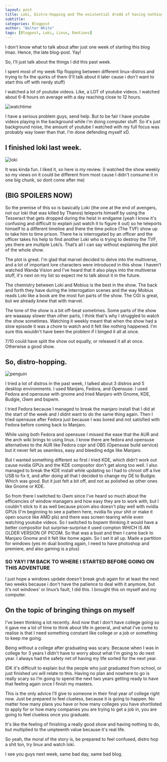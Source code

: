 ```yaml
---
layout: post
title: Loki, Distro-hopping and The existential dredd of having nothing to do
subtitle:
categories: Blogpost
author: "Walter White"
tags: [Blogpost, Loki, Linux, Emotions]
---
```


I don't know what to talk about after just one week of starting this blog lmao. Hence, the late blog-post. Yay!

So, I’ll just talk about the things I did this past week.

I spent most of my week flip flopping between different linux-distros and trying to fix the quirks of them (I'll talk about it later cause i don't want to start this off with nerdy stuff)

I watched a lot of youtube videos. Like, a LOT of youtube videos. I watched about 6-8 hours on average with a day reaching close to 12 hours.

![watchtime](https://i.imgur.com/9zoNyEI.jpeg)

 I have a serious problem guys, send help. But to be fair I have youtube videos playing in the background while i'm doing computer stuff. So it's just background noise, the amount of youtube I watched with my full focus was probably way lower than that. I'm done defending myself xD.

<h2>I finished loki last week.</h2>

![loki](https://phantom-marca.unidadeditorial.es/92d530c84534be4b20128c2de58f7f18/crop/0x0/1199x673/resize/1320/f/jpg/assets/multimedia/imagenes/2021/07/13/16261978040155.jpg)

It was kinda fun. I liked it, so here is my review. (I watched the show weekly so my views on it could be different from most cause I didn't consume it in one big chunk, so dont come after me)

<h2>(BIG SPOILERS NOW)</h2>

So the premise of this so is basically Loki (the one at the end of avengers, not our loki that was killed by Thanos) teleports himself by using the Tesseract that gets dropped during the heist in endgame (yeah I know it's confusing and difficult to explain just watch it to figure it out) so he teleports himself to a different timeline and there the time police (The TVF) show up to take him to time prison. There he is interrogated by an officer and the officer takes his help to find another Loki who is trying to destroy the TVF, yes there are multiple Loki’s. That’s all I can say without explaining the plot of the whole show.

The plot is great. I'm glad that marvel decided to delve into the multiverse, and a lot of important lore characters were introduced in this show. I haven’t watched Wanda Vision and I’ve heard that it also plays into the multiverse stuff, it's next on my list so expect me to talk about it in the future. 

The chemistry between Loki and Mobius is the best in the show. The back and forth they have during the interrogation scenes and the way Mobius reads Loki like a book are the most fun parts of the show. The CGI is great, but we already knew that with marvel. 

The tone of the show is a bit off-beat sometimes. Some parts of the show are waaaaay slower than other parts, I think that's why I struggled to watch the show sometimes. Watching it weekly meant that when the show had a slow episode it was a chore to watch and it felt like nothing happened. I'm sure this wouldn't have been the problem if I binged it all at once.

7/10 could have split the show out equally, or released it all at once. Otherwise a good show.


<h2>So, distro-hopping.</h2>

![penguin](https://media.giphy.com/media/4Zgy9QqzWU8C3ugvCa/giphy.gif)

I tried a lot of distros in the past week, I talked about 3 distros and 5 desktop environments.
I used Manjaro, Fedora, and Opensuse. I used Fedora and opensuse with gnome and tried Manjaro with  Gnome, KDE, Budgie, i3wm and bspwm.

I tried Fedora because I managed to break the manjaro install that I did at the start of the week and I didnt want to do the same thing again. Then I tried opensuse after Fedora just because I was bored and not satisfied with Fedora before coming back to Manjaro.

While using both Fedora and opensuse I missed the ease that the AUR and the arch wiki brings to using linux. I know there are fedora and opensuse alternatives to the AUR like Fedora copr and OBS (Opensuse build service) but it never felt as seamless, easy and bleeding edge like Manjaro.

But I wanted something different so first i tried KDE, which didn’t work out cause nvidia GPUs and the KDE compositor don't get along too well. I also managed to break the KDE install while updating so I had to chroot off a live USB to fix it, and after doing all that I decided to change my DE to Budgie. Which was good. But it just felt a bit off, and not as polished as other ones like Gnome or KDE. 

So from there I switched to i3wm since I've heard so much about the efficiencies of window managers and how easy they are to work with, but I couldn't stick to it as well because picom also doesn't play well with nvidia GPUs (I'm beginning to see a pattern here, nvidia fix your shit or make it open source like AMD pls) and there was screen tearing while even watching youtube videos. So I switched to bspwm thinking it would have a better compositor but surprise-surprise it used compton WHICH IS AN OLDER VERSION OF PICOM. So that was a bust and then I came back to Manjaro Gnome and it felt like home again. So I set it all up. Made a partition for windows (yes im dual booting again, I need to have photoshop and premiere, and also gaming is a plus) 

<h3>SO YAY! I'M BACK TO WHERE I STARTED BEFORE GOING ON THIS ADVENTURE</h3>

I just hope a windows update doesn't break grub again for at least the next two weeks because i don't have the patience to deal with it anymore, but it's not windows’ or linux’s fault, I did this. I brought this on myself and my computer.

<h2>On the topic of bringing things on myself</h2>

I’ve been thinking a lot recently. And now that I don't have college going so it gave me a lot of time to think about life in general, and what I've come to realise is that I need something constant like college or a job or something to keep me going.

Being without a college after graduating was scary. Because when I was in college for 3 years I didn't have to worry about what I'm going to do next year. I always had the safety net of having my life sorted for the next year.

IDK it's difficult to explain but the people who just graduated from school, or just finished uni will relate to this. Having no plan and nowhere to go is really scary so I’m going to spend the next two years getting ready to have that feeling again once I finish my masters.

This is the only advice I’ll give to someone in their final year of college right now. Just be prepared to feel clueless, because it is going to happen. No matter how many plans you have or how many colleges you have shortlisted to apply for or how many companies you are trying to get a job in, you are going to feel clueless once you graduate. 

It's like the feeling of finishing a really good show and having nothing to do, but multiplied to the umpteenth value because it's real life.

So yeah, the moral of the story is, be prepared to feel confused, distro hop a shit ton, try linux and watch loki.

I see you guys next week, same bad day, same bad blog.

